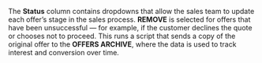 The **Status** column contains dropdowns that allow the sales team to update each offer’s stage in the sales process. **REMOVE** is selected for offers that have been unsuccessful — for example, if the customer declines the quote or chooses not to proceed. This runs a script that sends a copy of the original offer to the **OFFERS ARCHIVE**, where the data is used to track interest and conversion over time.
